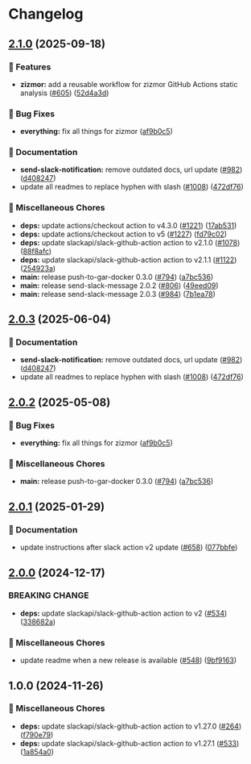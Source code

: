 # Changelog

## [2.1.0](https://github.com/kminehart/shared-workflows/compare/send-slack-message/v2.0.3...send-slack-message/v2.1.0) (2025-09-18)


### 🎉 Features

* **zizmor:** add a reusable workflow for zizmor GitHub Actions static analysis ([#605](https://github.com/kminehart/shared-workflows/issues/605)) ([52d4a3d](https://github.com/kminehart/shared-workflows/commit/52d4a3d810aa163671df865fbb983ab68e7e3e1a))


### 🐛 Bug Fixes

* **everything:** fix all things for zizmor ([af9b0c5](https://github.com/kminehart/shared-workflows/commit/af9b0c52635d39023136fb9312a354f91d9b2bfd))


### 📝 Documentation

* **send-slack-notification:** remove outdated docs, url update ([#982](https://github.com/kminehart/shared-workflows/issues/982)) ([d408247](https://github.com/kminehart/shared-workflows/commit/d4082475390936b2952dcea4921ae423e2ce6395))
* update all readmes to replace hyphen with slash ([#1008](https://github.com/kminehart/shared-workflows/issues/1008)) ([472df76](https://github.com/kminehart/shared-workflows/commit/472df76fb1cbb92a17fb9e055bdf0d1399109ee3))


### 🔧 Miscellaneous Chores

* **deps:** update actions/checkout action to v4.3.0 ([#1221](https://github.com/kminehart/shared-workflows/issues/1221)) ([17ab531](https://github.com/kminehart/shared-workflows/commit/17ab531bf2c16c79af38988e7caf7a3d8a37634b))
* **deps:** update actions/checkout action to v5 ([#1227](https://github.com/kminehart/shared-workflows/issues/1227)) ([fd79c02](https://github.com/kminehart/shared-workflows/commit/fd79c02730e0629f728e2f5c3d614545269208a9))
* **deps:** update slackapi/slack-github-action action to v2.1.0 ([#1078](https://github.com/kminehart/shared-workflows/issues/1078)) ([88f8afc](https://github.com/kminehart/shared-workflows/commit/88f8afc06316e7124c952557a87a42a3776a8b26))
* **deps:** update slackapi/slack-github-action action to v2.1.1 ([#1122](https://github.com/kminehart/shared-workflows/issues/1122)) ([254923a](https://github.com/kminehart/shared-workflows/commit/254923a5562af3a1909a2093c6d897f288b53f1e))
* **main:** release push-to-gar-docker 0.3.0 ([#794](https://github.com/kminehart/shared-workflows/issues/794)) ([a7bc536](https://github.com/kminehart/shared-workflows/commit/a7bc5367c4a91c389526d58839d8f6224dba4dcc))
* **main:** release send-slack-message 2.0.2 ([#806](https://github.com/kminehart/shared-workflows/issues/806)) ([49eed09](https://github.com/kminehart/shared-workflows/commit/49eed0955ec059569c3eca1b4221fe7741c2b260))
* **main:** release send-slack-message 2.0.3 ([#984](https://github.com/kminehart/shared-workflows/issues/984)) ([7b1ea78](https://github.com/kminehart/shared-workflows/commit/7b1ea78d685c0e00d2135bcc831f80d6bfcf29ff))

## [2.0.3](https://github.com/grafana/shared-workflows/compare/send-slack-message-v2.0.2...send-slack-message/v2.0.3) (2025-06-04)


### 📝 Documentation

* **send-slack-notification:** remove outdated docs, url update ([#982](https://github.com/grafana/shared-workflows/issues/982)) ([d408247](https://github.com/grafana/shared-workflows/commit/d4082475390936b2952dcea4921ae423e2ce6395))
* update all readmes to replace hyphen with slash ([#1008](https://github.com/grafana/shared-workflows/issues/1008)) ([472df76](https://github.com/grafana/shared-workflows/commit/472df76fb1cbb92a17fb9e055bdf0d1399109ee3))

## [2.0.2](https://github.com/grafana/shared-workflows/compare/send-slack-message-v2.0.1...send-slack-message-v2.0.2) (2025-05-08)


### 🐛 Bug Fixes

* **everything:** fix all things for zizmor ([af9b0c5](https://github.com/grafana/shared-workflows/commit/af9b0c52635d39023136fb9312a354f91d9b2bfd))


### 🔧 Miscellaneous Chores

* **main:** release push-to-gar-docker 0.3.0 ([#794](https://github.com/grafana/shared-workflows/issues/794)) ([a7bc536](https://github.com/grafana/shared-workflows/commit/a7bc5367c4a91c389526d58839d8f6224dba4dcc))

## [2.0.1](https://github.com/grafana/shared-workflows/compare/send-slack-message-v2.0.0...send-slack-message-v2.0.1) (2025-01-29)


### 📝 Documentation

* update instructions after slack action v2 update ([#658](https://github.com/grafana/shared-workflows/issues/658)) ([077bbfe](https://github.com/grafana/shared-workflows/commit/077bbfebaf982b30cd01297eca94f9e3f02ccff9))

## [2.0.0](https://github.com/grafana/shared-workflows/compare/send-slack-message-v1.0.0...send-slack-message-v2.0.0) (2024-12-17)

### BREAKING CHANGE

* **deps:** update slackapi/slack-github-action action to v2 ([#534](https://github.com/grafana/shared-workflows/issues/534)) ([338682a](https://github.com/grafana/shared-workflows/commit/338682acb95238001a1ea995e660d229e78d4e20))

### 🔧 Miscellaneous Chores

* update readme when a new release is available ([#548](https://github.com/grafana/shared-workflows/issues/548)) ([9bf9163](https://github.com/grafana/shared-workflows/commit/9bf9163126c44247bcee6b6b9390eb488f9ead53))

## 1.0.0 (2024-11-26)


### 🔧 Miscellaneous Chores

* **deps:** update slackapi/slack-github-action action to v1.27.0 ([#264](https://github.com/grafana/shared-workflows/issues/264)) ([f790e79](https://github.com/grafana/shared-workflows/commit/f790e799f029dcfa2174d59263dbe7ff2a51452b))
* **deps:** update slackapi/slack-github-action action to v1.27.1 ([#533](https://github.com/grafana/shared-workflows/issues/533)) ([1a854a0](https://github.com/grafana/shared-workflows/commit/1a854a06dcab7421c2436ae585cf18af09112803))
